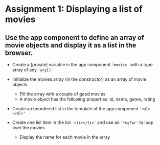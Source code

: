 Assignment 1: Displaying a list of movies
==============================================

## Use the app component to define an array of movie objects and display it as a list in the browser.

- Create a (private) variable in the app component `'movies'` with a type array of any `'any[]'`
- Initialize the movies array (in the constructor) as an array of movie objects
  - Fill the array with a couple of good movies
  - A movie object has the following properties: id, name, genre, rating


- Create an unordered list in the template of the app component `'<ul></ul>'`
- Create one list item in the list `'<li></li>'` and use an `'*ngFor'` to loop over the movies
  - Display the name for each movie in the array
